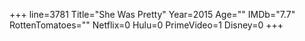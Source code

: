 +++
line=3781
Title="She Was Pretty"
Year=2015
Age=""
IMDb="7.7"
RottenTomatoes=""
Netflix=0
Hulu=0
PrimeVideo=1
Disney=0
+++

